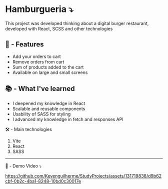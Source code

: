 # Hamburgueria ⤵

 This project was developed thinking about a digital burger restaurant, developed with React, SCSS and other technologies

## 🚀 - Features 

- Add your orders to cart
- Remove orders from cart
- Sum of products added to the cart
- Available on large and small screens

## 📚 - What I've learned 
- I deepened my knowledge in React
- Scalable and reusable components
- Usability of SASS for styling
- I advanced my knowledge in fetch and responses API

🛠️ - Main technologies 
1. Vite
2. React
3. SASS

---

🎥 - Demo Video ⤵


https://github.com/Kevenguilherme/StudyProjects/assets/131719838/d9b62cbf-0b2c-4ba1-8248-10bd0c30017e
